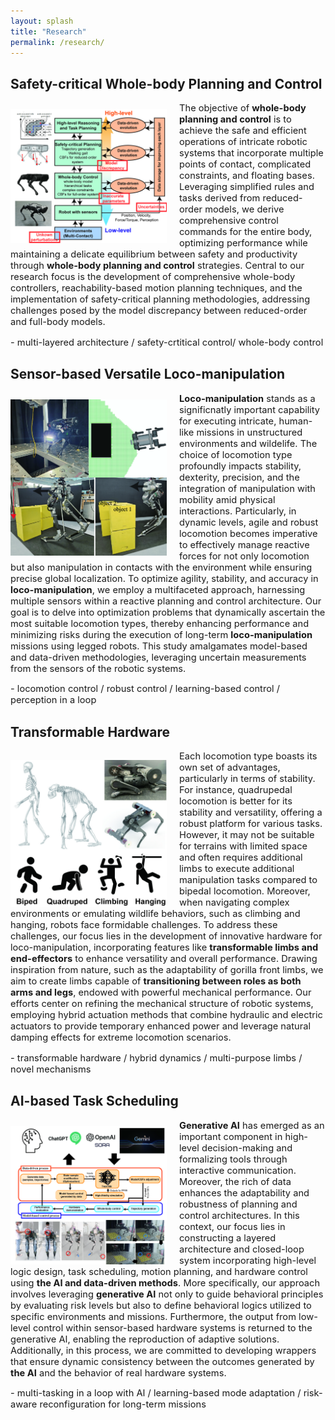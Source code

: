 ```yaml
---
layout: splash
title: "Research"
permalink: /research/
---
```


## Safety-critical Whole-body Planning and Control

<img src="/assets/images/whole_body_control.jpg" align="left" width="250px" style="margin-right: 20px;margin-top: 10px;"/>
<p style="font-size:11pt;">
  The objective of <b>whole-body planning and control</b> is to achieve the safe and efficient operations of intricate robotic systems that incorporate multiple points of contact, complicated constraints, and floating bases. Leveraging simplified rules and tasks derived from reduced-order models, we derive comprehensive control commands for the entire body, optimizing performance while maintaining a delicate equilibrium between safety and productivity through <b>whole-body planning and control</b> strategies. Central to our research focus is the development of comprehensive whole-body controllers, reachability-based motion planning techniques, and the implementation of safety-critical planning methodologies, addressing challenges posed by the model discrepancy between reduced-order and full-body models.
</p>

<p style="font-size:11pt;">
- multi-layered architecture / safety-crtitical control/ whole-body control
</p>

## Sensor-based Versatile Loco-manipulation

<img src="/assets/images/perception_based_locomotion.jpg" align="left" width="250px" style="margin-right: 20px;margin-top: 10px;"/>
<p style="font-size:11pt;">
  <b>Loco-manipulation</b> stands as a significnatly important capability for executing intricate, human-like missions in unstructured environments and wildelife. The choice of locomotion type profoundly impacts stability, dexterity, precision, and the integration of manipulation with mobility amid physical interactions. Particularly, in dynamic levels, agile and robust locomotion becomes imperative to effectively manage reactive forces for not only locomotion but also manipulation in contacts with the environment while ensuring precise global localization. To optimize agility, stability, and accuracy in <b>loco-manipulation</b>, we employ a multifaceted approach, harnessing multiple sensors within a reactive planning and control architecture. Our goal is to delve into optimization problems that dynamically ascertain the most suitable locomotion types, thereby enhancing performance and minimizing risks during the execution of long-term <b>loco-manipulation</b> missions using legged robots. This study amalgamates model-based and data-driven methodologies, leveraging uncertain measurements from the sensors of the robotic systems.
</p>

<p style="font-size:11pt;">
- locomotion control / robust control / learning-based control / perception in a loop
</p>

## Transformable Hardware

<img src="/assets/images/transformerable_hardware.jpg" align="left" width="250px" style="margin-right: 20px;margin-top: 15px;"/>
<p style="font-size:11pt;">
  Each locomotion type boasts its own set of advantages, particularly in terms of stability. For instance, quadrupedal locomotion is better for its stability and versatility, offering a robust platform for various tasks. However, it may not be suitable for terrains with limited space and often requires additional limbs to execute additional manipulation tasks compared to bipedal locomotion. Moreover, when navigating complex environments or emulating wildlife behaviors, such as climbing and hanging, robots face formidable challenges. To address these challenges, our focus lies in the development of innovative hardware for loco-manipulation, incorporating features like <b>transformable limbs and end-effectors</b> to enhance versatility and overall performance. Drawing inspiration from nature, such as the adaptability of gorilla front limbs, we aim to create limbs capable of <b>transitioning between roles as both arms and legs</b>, endowed with powerful mechanical performance. Our efforts center on refining the mechanical structure of robotic systems, employing hybrid actuation methods that combine hydraulic and electric actuators to provide temporary enhanced power and leverage natural damping effects for extreme locomotion scenarios.
</p>

<p style="font-size:11pt;">
- transformable hardware / hybrid dynamics / multi-purpose limbs / novel mechanisms
</p>


## AI-based Task Scheduling

<img src="/assets/images/AI_based.jpg" align="left" width="250px" style="margin-right: 20px;margin-top: 10px;"/>
<p style="font-size:11pt;">
  <b>Generative AI</b> has emerged as an important component in high-level decision-making and formalizing tools through interactive communication. Moreover, the rich of data enhances the adaptability and robustness of planning and control architectures. In this context, our focus lies in constructing a layered architecture and closed-loop system incorporating high-level logic design, task scheduling, motion planning, and hardware control using <b>the AI and data-driven methods</b>. More specifically, our approach involves leveraging <b>generative AI</b> not only to guide behavioral principles by evaluating risk levels but also to define behavioral logics utilized to specific environments and missions. Furthermore, the output from low-level control within sensor-based hardware systems is returned to the generative AI, enabling the reproduction of adaptive solutions. Additionally, in this process, we are committed to developing wrappers that ensure dynamic consistency between the outcomes generated by <b>the AI</b> and the behavior of real hardware systems.  
</p>

<p style="font-size:11pt;">
- multi-tasking in a loop with AI / learning-based mode adaptation / risk-aware reconfiguration for long-term missions 
</p>
